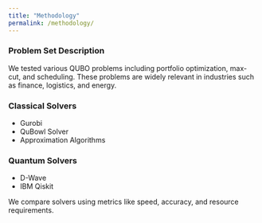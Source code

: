 ```yaml
---
title: "Methodology"
permalink: /methodology/
---
```


### Problem Set Description
We tested various QUBO problems including portfolio optimization, max-cut, and scheduling. These problems are widely relevant in industries such as finance, logistics, and energy.

### Classical Solvers
- Gurobi
- QuBowl Solver
- Approximation Algorithms

### Quantum Solvers
- D-Wave
- IBM Qiskit

We compare solvers using metrics like speed, accuracy, and resource requirements.
